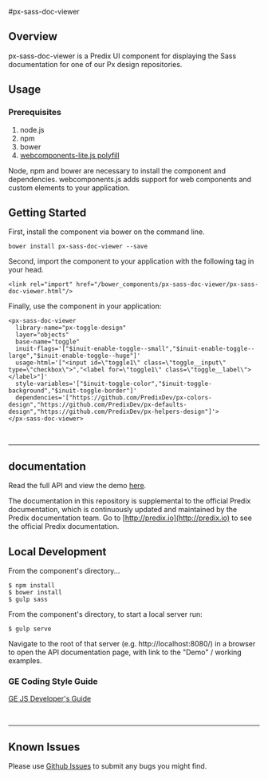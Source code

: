 #px-sass-doc-viewer

## Overview

px-sass-doc-viewer is a Predix UI component for displaying the Sass documentation for one of our Px design repositories.

## Usage

### Prerequisites
1. node.js
2. npm
3. bower
4. [webcomponents-lite.js polyfill](https://github.com/webcomponents/webcomponentsjs)

Node, npm and bower are necessary to install the component and dependencies. webcomponents.js adds support for web components and custom elements to your application.

## Getting Started

First, install the component via bower on the command line.

```
bower install px-sass-doc-viewer --save
```

Second, import the component to your application with the following tag in your head.

```
<link rel="import" href="/bower_components/px-sass-doc-viewer/px-sass-doc-viewer.html"/>
```

Finally, use the component in your application:

```
<px-sass-doc-viewer
  library-name="px-toggle-design"
  layer="objects"
  base-name="toggle"
  inuit-flags='["$inuit-enable-toggle--small","$inuit-enable-toggle--large","$inuit-enable-toggle--huge"]'
  usage-html='["<input id=\"toggle1\" class=\"toggle__input\" type=\"checkbox\">","<label for=\"toggle1\" class=\"toggle__label\"></label>"]'
  style-variables='["$inuit-toggle-color","$inuit-toggle-background","$inuit-toggle-border"]'
  dependencies='["https://github.com/PredixDev/px-colors-design","https://github.com/PredixDev/px-defaults-design","https://github.com/PredixDev/px-helpers-design"]'>
</px-sass-doc-viewer>
```

<br />
<hr />

## documentation

Read the full API and view the demo [here](https://predixdev.github.io/px-sass-doc-viewer).

The documentation in this repository is supplemental to the official Predix documentation, which is continuously updated and maintained by the Predix documentation team. Go to [http://predix.io](http://predix.io)  to see the official Predix documentation.


## Local Development

From the component's directory...

```
$ npm install
$ bower install
$ gulp sass
```

From the component's directory, to start a local server run:

```
$ gulp serve
```

Navigate to the root of that server (e.g. http://localhost:8080/) in a browser to open the API documentation page, with link to the "Demo" / working examples.

### GE Coding Style Guide
[GE JS Developer's Guide](https://github.com/GeneralElectric/javascript)

<br />
<hr />

## Known Issues

Please use [Github Issues](https://github.com/PredixDev/px-sass-doc-viewer/issues) to submit any bugs you might find.
